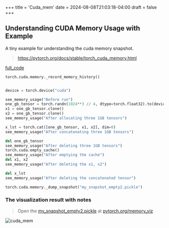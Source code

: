 +++
title = 'Cuda_mem'
date = 2024-08-08T21:03:18-04:00
draft = false
+++



## Understanding CUDA Memory Usage with Example

A tiny example for understanding the cuda memory snapshot.

> https://pytorch.org/docs/stable/torch_cuda_memory.html

[full_code](./vis.py)
```python
torch.cuda.memory._record_memory_history()


device = torch.device("cuda")

see_memory_usage("Before run")
one_gb_tensor = torch.randn(1024**3 // 4, dtype=torch.float32).to(device)
x1 = one_gb_tensor.clone()
x2 = one_gb_tensor.clone()
see_memory_usage("After allocating three 1GB tensors")

x_lst = torch.cat([one_gb_tensor, x1, x2], dim=0)
see_memory_usage("After concatenating three 1GB tensors")

del one_gb_tensor
see_memory_usage("After deleting three 1GB tensors")
torch.cuda.empty_cache()
see_memory_usage("After emptying the cache")
del x1, x2
see_memory_usage("After deleting the x1, x2")

del x_lst
see_memory_usage("After deleting the concatenated tensor")

torch.cuda.memory._dump_snapshot("my_snapshot_empty2.pickle")

```

### The visualization result with notes
> Open the [my_snapshot_empty2.pickle](./my_snapshot_empty2.pickle) at [pytorch.org/memory_viz](https://pytorch.org/memory_viz)

![cuda_mem](./cuda_mem.png)
